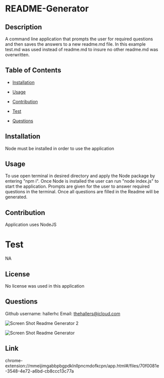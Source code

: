 # README-Generator
## Description
A command line application that prompts the user for required questions and then saves the answers to a new readme.md file. In this example test.md was used instead of readme.md to insure no other readme.md was overwritten.
## Table of Contents
* [Installation](#installation)

* [Usage](#usage)

* [Contribution](#contribution)

* [Test](#test)

* [Questions](#questions)

## Installation 
Node must be installed in order to use the application

## Usage 
To use open terminal in desired directory and apply the Node package by entering "npm i". Once Node is installed the user can run "node index.js" to start the application. Prompts are given for the user to answer required questions in the terminal. Once all questions are filled in the Readme will be generated. 

## Contribution
Application uses NodeJS

# Test
NA

## License 
No license was used in this application

## Questions
Github username: hallerhc 
Email: thehallers@icloud.com

![Screen Shot Readme Generator 2 ](https://user-images.githubusercontent.com/100663920/172022441-01b1ef04-9b5d-48e7-bd34-2d0c89580182.png)

![Screen Shot Readme Generator](https://user-images.githubusercontent.com/100663920/172022579-e9d2807c-c441-447d-90bc-20a96f0fa805.png)

## Link
chrome-extension://mmeijimgabbpbgpdklnllpncmdofkcpn/app.html#/files/70f0081e-3548-4e72-a6bd-cb8ccc13c77a
